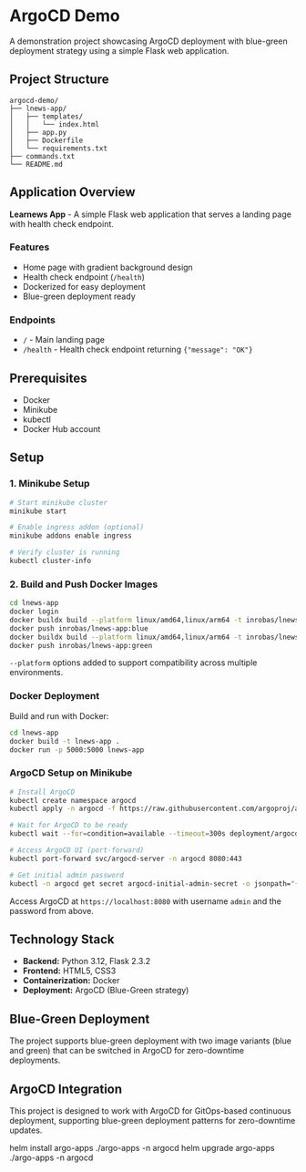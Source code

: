 # ArgoCD Demo

A demonstration project showcasing ArgoCD deployment with blue-green deployment strategy using a simple Flask web application.

## Project Structure

```
argocd-demo/
├── lnews-app/
│   ├── templates/
│   │   └── index.html
│   ├── app.py
│   ├── Dockerfile
│   └── requirements.txt
├── commands.txt
└── README.md
```

## Application Overview

**Learnews App** - A simple Flask web application that serves a landing page with health check endpoint.

### Features
- Home page with gradient background design
- Health check endpoint (`/health`)
- Dockerized for easy deployment
- Blue-green deployment ready

### Endpoints
- `/` - Main landing page
- `/health` - Health check endpoint returning `{"message": "OK"}`

## Prerequisites

- Docker
- Minikube
- kubectl
- Docker Hub account

## Setup

### 1. Minikube Setup

```bash
# Start minikube cluster
minikube start

# Enable ingress addon (optional)
minikube addons enable ingress

# Verify cluster is running
kubectl cluster-info
```

### 2. Build and Push Docker Images

```bash
cd lnews-app
docker login
docker buildx build --platform linux/amd64,linux/arm64 -t inrobas/lnews-app:blue --push .
docker push inrobas/lnews-app:blue
docker buildx build --platform linux/amd64,linux/arm64 -t inrobas/lnews-app:green --push .
docker push inrobas/lnews-app:green
```

`--platform` options added to support compatibility across multiple environments.

### Docker Deployment

Build and run with Docker:

```bash
cd lnews-app
docker build -t lnews-app .
docker run -p 5000:5000 lnews-app
```

### ArgoCD Setup on Minikube

```bash
# Install ArgoCD
kubectl create namespace argocd
kubectl apply -n argocd -f https://raw.githubusercontent.com/argoproj/argo-cd/stable/manifests/install.yaml

# Wait for ArgoCD to be ready
kubectl wait --for=condition=available --timeout=300s deployment/argocd-server -n argocd

# Access ArgoCD UI (port-forward)
kubectl port-forward svc/argocd-server -n argocd 8080:443

# Get initial admin password
kubectl -n argocd get secret argocd-initial-admin-secret -o jsonpath="{.data.password}" | base64 -d
```

Access ArgoCD at `https://localhost:8080` with username `admin` and the password from above.

## Technology Stack

- **Backend:** Python 3.12, Flask 2.3.2
- **Frontend:** HTML5, CSS3
- **Containerization:** Docker
- **Deployment:** ArgoCD (Blue-Green strategy)

## Blue-Green Deployment

The project supports blue-green deployment with two image variants (blue and green) that can be switched in ArgoCD for zero-downtime deployments.

## ArgoCD Integration

This project is designed to work with ArgoCD for GitOps-based continuous deployment, supporting blue-green deployment patterns for zero-downtime updates.

helm install argo-apps ./argo-apps -n argocd
helm upgrade argo-apps ./argo-apps -n argocd